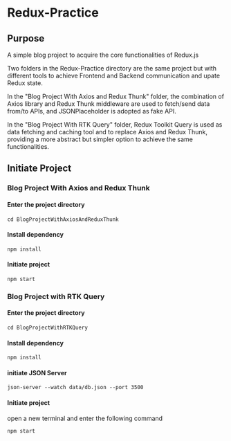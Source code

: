 # Redux-Practice
## Purpose
A simple blog project to acquire the core functionalities of Redux.js  

Two folders in the Redux-Practice directory are the same project but with different tools to achieve Frontend and Backend communication and upate Redux state.  

In the "Blog Project With Axios and Redux Thunk" folder, the combination of Axios library and Redux Thunk middleware are used to fetch/send data from/to APIs, and JSONPlaceholder is adopted as fake API.  
  
In the "Blog Project With RTK Query" folder, Redux Toolkit Query is used as data fetching and caching tool and to replace Axios and Redux Thunk, providing a more abstract but simpler option to achieve the same functionalities.

## Initiate Project  
### Blog Project With Axios and Redux Thunk
#### Enter the project directory
```
cd BlogProjectWithAxiosAndReduxThunk
```
#### Install dependency
```
npm install
```
#### Initiate project
```
npm start
```
### Blog Project with RTK Query
#### Enter the project directory
```
cd BlogProjectWithRTKQuery
```
#### Install dependency
```
npm install
```
#### initiate JSON Server
```
json-server --watch data/db.json --port 3500
```
#### Initiate project
open a new terminal and enter the following command
```
npm start
```